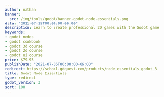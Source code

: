 ```yaml
---
author: nathan
banner:
  src: /img/tools/godot/banner-godot-node-essentials.png
date: "2021-07-15T00:00:00-06:00"
description: Learn to create professional 2D games with the Godot game engine.
keywords:
- godot nodes
- godot cookbook
- godot 3d course
- godot 2d course
- godot ui course
price: $79.95
publishDate: "2021-07-16T00:00:00-06:00"
redirect: https://school.gdquest.com/products/node_essentials_godot_3
title: Godot Node Essentials
type: redirect
godot_version: 3
sort: 100
---
```

